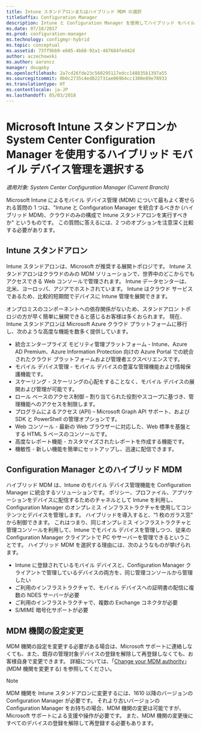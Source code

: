 ```yaml
---
title: Intune スタンドアロンまたはハイブリッド MDM の選択
titleSuffix: Configuration Manager
description: Intune と Configuration Manager を使用してハイブリッド モバイル デバイス管理を展開するか、Intune スタンドアロンを実行するかを選択します。
ms.date: 07/18/2017
ms.prod: configuration-manager
ms.technology: configmgr-hybrid
ms.topic: conceptual
ms.assetid: 73ff9bb9-e605-4b68-92a1-487684fed42d
author: aczechowski
ms.author: aaroncz
manager: dougeby
ms.openlocfilehash: 2a7cd26fde23c560295117edcc148835b1397a55
ms.sourcegitcommit: 0b0c2735c4ed822731ae069b4cc1380e89e78933
ms.translationtype: HT
ms.contentlocale: ja-JP
ms.lasthandoff: 05/03/2018
---
```

# <a name="choose-between-microsoft-intune-standalone-and-hybrid-mobile-device-management-with-system-center-configuration-manager"></a>Microsoft Intune スタンドアロンか System Center Configuration Manager を使用するハイブリッド モバイル デバイス管理を選択する

*適用対象: System Center Configuration Manager (Current Branch)*

Microsoft Intune によるモバイル デバイス管理 (MDM) について最もよく寄せられる質問の 1 つは、"Intune と Configuration Manager を統合するべきか (ハイブリッド MDM)、クラウドのみの構成で Intune スタンドアロンを実行すべきか" というものです。 この質問に答えるには、2 つのオプションを注意深く比較する必要があります。
 
## <a name="intune-standalone"></a>Intune スタンドアロン
Intune スタンドアロンは、Microsoft が推奨する展開トポロジです。 Intune スタンドアロンはクラウドのみの MDM ソリューションで、世界中のどこからでもアクセスできる Web コンソールで管理されます。 Intune データセンターは、北米、ヨーロッパ、アジアでホストされています。 Intune はクラウド サービスであるため、比較的短期間でデバイスに Intune 管理を展開できます。

オンプロミスのコンポーネントへの依存関係がないため、スタンドアロン トポロジの方が早く簡単に展開できると感じるお客様は多くおられます。 現在、Intune スタンドアロンは Microsoft Azure クラウド プラットフォームに移行し、次のような高度な機能を数多く提供しています。
- 統合エンタープライズ モビリティ管理プラットフォーム - Intune、Azure AD Premium、Azure Information Protection 向けの Azure Portal での統合されたクラウド プラットフォームおよび管理者エクスペリエンスです。
- モバイル デバイス管理 - モバイル デバイスの豊富な管理機能および情報保護機能です。
- スケーリング - スケーリングの心配をすることなく、モバイル デバイスの展開および管理が可能です。
- ロール ベースのアクセス制御 – 割り当てられた役割やスコープに基づき、管理機能へのアクセスを制限します。
- プログラムによるアクセス (API) – Microsoft Graph API サポート、および SDK と PowerShell の管理オプションです。
- Web コンソール - 最新の Web ブラウザーに対応した、Web 標準を基盤とする HTML 5 ベースのコンソールです。
- 高度なレポート機能 - カスタマイズされたレポートを作成する機能です。
- 機敏性 - 新しい機能を簡単にセットアップし、迅速に配信できます。


## <a name="hybrid-mdm-with-configuration-manager"></a>Configuration Manager とのハイブリッド MDM
ハイブリッド MDM は、Intune のモバイル デバイス管理機能を Configuration Manager に統合するソリューションです。 ポリシー、プロファイル、アプリケーションをデバイスに配信するためのチャネルとして Intune を利用し、Configuration Manager のオンプレミス インフラストラクチャを使用してコンテンツとデバイスを管理します。 ハイブリッドを導入すると、“1 枚のガラス窓” から制御できます。  これはつまり、同じオンプレミス インフラストラクチャと管理コンソールを利用して、Intune でモバイル デバイスを管理しつつ、従来の Configuration Manager クライアントで PC やサーバーを管理できるということです。 ハイブリッド MDM を選択する理由には、次のようなものが挙げられます。  
- Intune に登録されているモバイル デバイスと、Configuration Manager クライアントで管理しているデバイスの両方を、同じ管理コンソールから管理したい
- ご利用のインフラストラクチャで、モバイル デバイスへの証明書の配信に複数の NDES サーバーが必要
- ご利用のインフラストラクチャで、複数の Exchange コネクタが必要
- S/MIME 暗号化サポートが必要


## <a name="changing-the-mdm-authority-setting"></a>MDM 機関の設定変更
MDM 機関の設定を変更する必要がある場合は、Microsoft サポートに連絡しなくても、また、既存の管理対象デバイスの登録を解除して再登録しなくても、お客様自身で変更できます。 詳細については、「[Change your MDM authority](../deploy-use/change-mdm-authority.md)」(MDM 機関を変更する) を参照してください。

> [!NOTE]    
> MDM 機関を Intune スタンドアロンに変更するには、1610 以降のバージョンの Configuration Manager が必要です。 それより古いバージョンの Configuration Manager をお持ちの場合、MDM 機関の変更は可能ですが、Microsoft サポートによる支援や操作が必要です。 また、MDM 機関の変更後にすべてのデバイスの登録を解除して再登録する必要もあります。  
